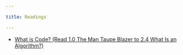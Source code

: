 ```yaml
---

title: Readings

---
```


- [What is Code? (Read 1.0 The Man Taupe Blazer to 2.4 What Is an Algorithm?)](https://www.bloomberg.com/graphics/2015-paul-ford-what-is-code/)